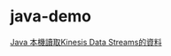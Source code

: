 # java-demo
[Java 本機讀取Kinesis Data Streams的資料](https://matthung0807.blogspot.com/2021/12/java-localhost-get-data-from-kinesis-data-streams.html)
